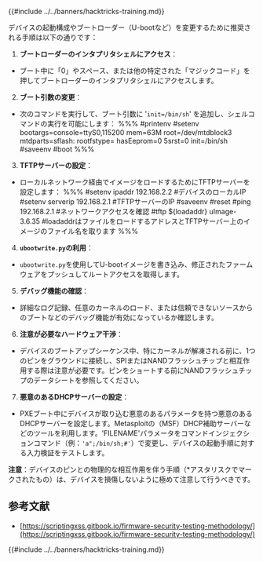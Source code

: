 {{#include ../../banners/hacktricks-training.md}}

デバイスの起動構成やブートローダー（U-bootなど）を変更するために推奨される手順は以下の通りです：

1. **ブートローダーのインタプリタシェルにアクセス**：

- ブート中に「0」やスペース、または他の特定された「マジックコード」を押してブートローダーのインタプリタシェルにアクセスします。

2. **ブート引数の変更**：

- 次のコマンドを実行して、ブート引数に '`init=/bin/sh`' を追加し、シェルコマンドの実行を可能にします：
%%%
#printenv
#setenv bootargs=console=ttyS0,115200 mem=63M root=/dev/mtdblock3 mtdparts=sflash:<partitiionInfo> rootfstype=<fstype> hasEeprom=0 5srst=0 init=/bin/sh
#saveenv
#boot
%%%

3. **TFTPサーバーの設定**：

- ローカルネットワーク経由でイメージをロードするためにTFTPサーバーを設定します：
%%%
#setenv ipaddr 192.168.2.2 #デバイスのローカルIP
#setenv serverip 192.168.2.1 #TFTPサーバーのIP
#saveenv
#reset
#ping 192.168.2.1 #ネットワークアクセスを確認
#tftp ${loadaddr} uImage-3.6.35 #loadaddrはファイルをロードするアドレスとTFTPサーバー上のイメージのファイル名を取ります
%%%

4. **`ubootwrite.py`の利用**：

- `ubootwrite.py`を使用してU-bootイメージを書き込み、修正されたファームウェアをプッシュしてルートアクセスを取得します。

5. **デバッグ機能の確認**：

- 詳細なログ記録、任意のカーネルのロード、または信頼できないソースからのブートなどのデバッグ機能が有効になっているか確認します。

6. **注意が必要なハードウェア干渉**：

- デバイスのブートアップシーケンス中、特にカーネルが解凍される前に、1つのピンをグラウンドに接続し、SPIまたはNANDフラッシュチップと相互作用する際は注意が必要です。ピンをショートする前にNANDフラッシュチップのデータシートを参照してください。

7. **悪意のあるDHCPサーバーの設定**：
- PXEブート中にデバイスが取り込む悪意のあるパラメータを持つ悪意のあるDHCPサーバーを設定します。Metasploitの（MSF）DHCP補助サーバーなどのツールを利用します。'FILENAME'パラメータをコマンドインジェクションコマンド（例：`'a";/bin/sh;#'`）で変更し、デバイスの起動手順に対する入力検証をテストします。

**注意**：デバイスのピンとの物理的な相互作用を伴う手順（\*アスタリスクでマークされたもの）は、デバイスを損傷しないように極めて注意して行うべきです。

## 参考文献

- [https://scriptingxss.gitbook.io/firmware-security-testing-methodology/](https://scriptingxss.gitbook.io/firmware-security-testing-methodology/)

{{#include ../../banners/hacktricks-training.md}}
